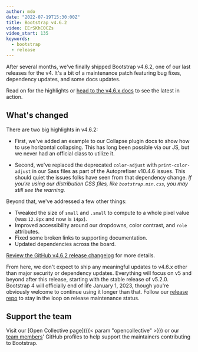 ```yaml
---
author: mdo
date: "2022-07-19T15:30:00Z"
title: Bootstrap v4.6.2
video: EErSKhC0CZs
video_start: 135
keywords:
  - bootstrap
  - release
---
```


After several months, we've finally shipped Bootstrap v4.6.2, one of our last releases for the v4. It's a bit of a maintenance patch featuring bug fixes, dependency updates, and some docs updates.

Read on for the highlights or [head to the v4.6.x docs](https://getbootstrap.com/docs/4.6/) to see the latest in action.

## What's changed

There are two big highlights in v4.6.2:

- First, we've added an example to our Collapse plugin docs to show how to use horizontal collapsing. This has long been possible via our JS, but we never had an official class to utilize it.

- Second, we've replaced the deprecated `color-adjust` with `print-color-adjust` in our Sass files as part of the Autoprefixer v10.4.6 issues. This should quiet the issues folks have seen from that dependency change. _If you're using our distribution CSS files, like `bootstrap.min.css`, you may still see the warning._

Beyond that, we've addressed a few other things:

- Tweaked the size of `small` and `.small` to compute to a whole pixel value (was `12.8px` and now is `14px`).
- Improved accessibility around our dropdowns, color contrast, and `role` attributes.
- Fixed some broken links to supporting documentation.
- Updated dependencies across the board.

[Review the GitHub v4.6.2 release changelog](https://github.com/twbs/bootstrap/releases/tag/v4.6.2) for more details.

From here, we don't expect to ship any meaningful updates to v4.6.x other than major security or dependency updates. Everything will focus on v5 and beyond after this release, starting with the stable release of v5.2.0. Bootstrap 4 will officially end of life January 1, 2023, though you're obviously welcome to continue using it longer than that. Follow our [release repo](https://github.com/twbs/release) to stay in the loop on release maintenance status.

## Support the team

Visit our [Open Collective page]({{< param "opencollective" >}}) or our [team members](https://github.com/orgs/twbs/people)' GitHub profiles to help support the maintainers contributing to Bootstrap.
